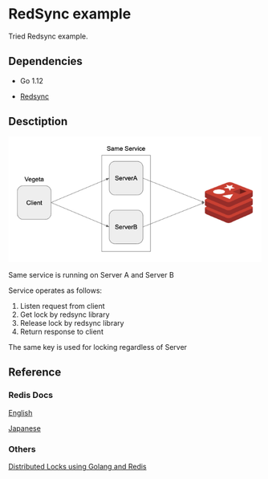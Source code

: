 # RedSync example

Tried Redsync example.

## Dependencies

- Go 1.12

- [Redsync](https://github.com/go-redsync/redsync)

## Desctiption

![figure1](png/figure1.png)

Same service is running on Server A and Server B

Service operates as follows:

1. Listen request from client
2. Get lock by redsync library
3. Release lock by redsync library
4. Return response to client

The same key is used for locking regardless of Server

## Reference

### Redis Docs
[English](https://redis.io/topics/distlock)

[Japanese](https://redis-documentasion-japanese.readthedocs.io/ja/latest/topics/distlock.html)

### Others
[Distributed Locks using Golang and Redis](https://kylewbanks.com/blog/distributed-locks-using-golang-and-redis)
